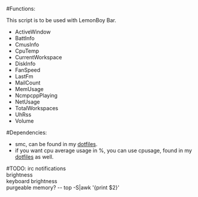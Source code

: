 #Functions:

This script is to be used with LemonBoy Bar.

- ActiveWindow
- BattInfo
- CmusInfo
- CpuTemp
- CurrentWorkspace
- DiskInfo
- FanSpeed
- LastFm
- MailCount
- MemUsage
- NcmpcppPlaying
- NetUsage
- TotalWorkspaces
- UhRss
- Volume

#Dependencies:

- smc, can be found in my [dotfiles](https://github.com/Unixhub/Dotfiles/tree/master/cpusage).
- if you want cpu average usage in %, you can use cpusage, found in my [dotfiles](https://github.com/Unixhub/Dotfiles/tree/master/cpusage) as well.


#TODO:
irc notifications    
brightness     
keyboard brightness     
purgeable memory? -- top -S|awk '{print $2}'     
